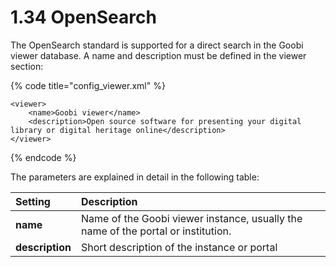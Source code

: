 # 1.34 OpenSearch

The OpenSearch standard is supported for a direct search in the Goobi viewer database. A name and description must be defined in the viewer section:

{% code title="config\_viewer.xml" %}
```markup
<viewer>
    <name>Goobi viewer</name>
    <description>Open source software for presenting your digital library or digital heritage online</description>
</viewer>
```
{% endcode %}

The parameters are explained in detail in the following table:

| Setting | Description |
| :--- | :--- |
| **name** | Name of the Goobi viewer instance, usually the name of the portal or institution. |
| **description** | Short description of the instance or portal |




